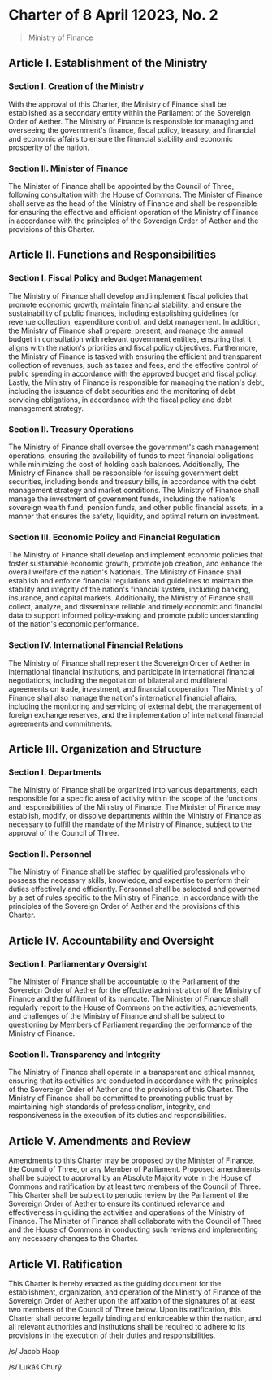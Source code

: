 # Charter of 8 April 12023, No. 2
> Ministry of Finance

## Article I. Establishment of the Ministry

### Section I. Creation of the Ministry
With the approval of this Charter, the Ministry of Finance shall be established as a secondary entity within the Parliament of the Sovereign Order of Aether. The Ministry of Finance is responsible for managing and overseeing the government's finance, fiscal policy, treasury, and financial and economic affairs to ensure the financial stability and economic prosperity of the nation.

### Section II. Minister of Finance
The Minister of Finance shall be appointed by the Council of Three, following consultation with the House of Commons. The Minister of Finance shall serve as the head of the Ministry of Finance and shall be responsible for ensuring the effective and efficient operation of the Ministry of Finance in accordance with the principles of the Sovereign Order of Aether and the provisions of this Charter.

## Article II. Functions and Responsibilities

### Section I. Fiscal Policy and Budget Management
The Ministry of Finance shall develop and implement fiscal policies that promote economic growth, maintain financial stability, and ensure the sustainability of public finances, including establishing guidelines for revenue collection, expenditure control, and debt management. In addition, the Ministry of Finance shall prepare, present, and manage the annual budget in consultation with relevant government entities, ensuring that it aligns with the nation's priorities and fiscal policy objectives. Furthermore, the Ministry of Finance is tasked with ensuring the efficient and transparent collection of revenues, such as taxes and fees, and the effective control of public spending in accordance with the approved budget and fiscal policy. Lastly, the Ministry of Finance is responsible for managing the nation's debt, including the issuance of debt securities and the monitoring of debt servicing obligations, in accordance with the fiscal policy and debt management strategy.

### Section II. Treasury Operations
The Ministry of Finance shall oversee the government's cash management operations, ensuring the availability of funds to meet financial obligations while minimizing the cost of holding cash balances. Additionally, The Ministry of Finance shall be responsible for issuing government debt securities, including bonds and treasury bills, in accordance with the debt management strategy and market conditions. The Ministry of Finance shall manage the investment of government funds, including the nation's sovereign wealth fund, pension funds, and other public financial assets, in a manner that ensures the safety, liquidity, and optimal return on investment.

### Section III. Economic Policy and Financial Regulation
The Ministry of Finance shall develop and implement economic policies that foster sustainable economic growth, promote job creation, and enhance the overall welfare of the nation's Nationals. The Ministry of Finance shall establish and enforce financial regulations and guidelines to maintain the stability and integrity of the nation's financial system, including banking, insurance, and capital markets. Additionally, the Ministry of Finance shall collect, analyze, and disseminate reliable and timely economic and financial data to support informed policy-making and promote public understanding of the nation's economic performance.

### Section IV. International Financial Relations
The Ministry of Finance shall represent the Sovereign Order of Aether in international financial institutions, and participate in international financial negotiations, including the negotiation of bilateral and multilateral agreements on trade, investment, and financial cooperation. The Ministry of Finance shall also manage the nation's international financial affairs, including the monitoring and servicing of external debt, the management of foreign exchange reserves, and the implementation of international financial agreements and commitments.

## Article III. Organization and Structure

### Section I. Departments
The Ministry of Finance shall be organized into various departments, each responsible for a specific area of activity within the scope of the functions and responsibilities of the Ministry of Finance. The Minister of Finance may establish, modify, or dissolve departments within the Ministry of Finance as necessary to fulfill the mandate of the Ministry of Finance, subject to the approval of the Council of Three.

### Section II. Personnel
The Ministry of Finance shall be staffed by qualified professionals who possess the necessary skills, knowledge, and expertise to perform their duties effectively and efficiently. Personnel shall be selected and governed by a set of rules specific to the Ministry of Finance, in accordance with the principles of the Sovereign Order of Aether and the provisions of this Charter.

## Article IV. Accountability and Oversight

### Section I. Parliamentary Oversight
The Minister of Finance shall be accountable to the Parliament of the Sovereign Order of Aether for the effective administration of the Ministry of Finance and the fulfillment of its mandate. The Minister of Finance shall regularly report to the House of Commons on the activities, achievements, and challenges of the Ministry of Finance and shall be subject to questioning by Members of Parliament regarding the performance of the Ministry of Finance.

### Section II. Transparency and Integrity
The Ministry of Finance shall operate in a transparent and ethical manner, ensuring that its activities are conducted in accordance with the principles of the Sovereign Order of Aether and the provisions of this Charter. The Ministry of Finance shall be committed to promoting public trust by maintaining high standards of professionalism, integrity, and responsiveness in the execution of its duties and responsibilities.

## Article V. Amendments and Review
Amendments to this Charter may be proposed by the Minister of Finance, the Council of Three, or any Member of Parliament. Proposed amendments shall be subject to approval by an Absolute Majority vote in the House of Commons and ratification by at least two members of the Council of Three. This Charter shall be subject to periodic review by the Parliament of the Sovereign Order of Aether to ensure its continued relevance and effectiveness in guiding the activities and operations of the Ministry of Finance. The Minister of Finance shall collaborate with the Council of Three and the House of Commons in conducting such reviews and implementing any necessary changes to the Charter.

## Article VI. Ratification
This Charter is hereby enacted as the guiding document for the establishment, organization, and operation of the Ministry of Finance of the Sovereign Order of Aether upon the affixation of the signatures of at least two members of the Council of Three below. Upon its ratification, this Charter shall become legally binding and enforceable within the nation, and all relevant authorities and institutions shall be required to adhere to its provisions in the execution of their duties and responsibilities.

/s/ Jacob Haap

/s/ Lukáš Churý
